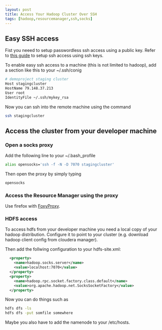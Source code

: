 ```yaml
---
layout: post
title: Access Your Hadoop Cluster Over SSH
tags: [hadoop,resourcemanager,ssh,socks]
---
```


## Easy SSH access

Fist you neeed to setup passwordless ssh access using a public key. Refer to [this guide](http://www.thegeekstuff.com/2008/11/3-steps-to-perform-ssh-login-without-password-using-ssh-keygen-ssh-copy-id/) to setup ssh access using ssh keys.

To enable easy ssh access to a machine (this is not limited to hadoop), add a section like this to your ~/.ssh/conig

```bash
# demoproject staging cluster
Host stagingcluster
HostName 79.148.37.213
User root
IdentityFile ~/.ssh/mykey_rsa
```

Now you can ssh into the remote machine using the command

```bash
ssh stagingcluster
```


## Access the cluster from your developer machine

### Open a socks proxy

Add the following line to your ~/.bash_profile

```bash
alias opensocks='ssh -f -N -D 7070 stagingcluster'
```

Then open the proxy by simply typing 

```bash
opensocks
```

### Access the Resource Manager using the proxy

Use firefox with [FoxyProxy](https://addons.mozilla.org/de/firefox/addon/foxyproxy-standard/).

### HDFS access

To access hdfs from your developer machine you need a local copy of your hadoop distribution. Configure it to point to your cluster (e.g. download hadoop client config from cloudera manager).

Then add the follwing configuration to your hdfs-site.xml:


```xml
  <property>
    <name>hadoop.socks.server</name>
    <value>localhost:7070</value>
  </property>
  <property>
    <name>hadoop.rpc.socket.factory.class.default</name>
    <value>org.apache.hadoop.net.SocksSocketFactory</value>
  </property>
```

Now you can do things such as 

```bash
hdfs dfs -ls
hdfs dfs -put somfile somewhere
```

Maybe you also have to add the namenode to your /etc/hosts.

